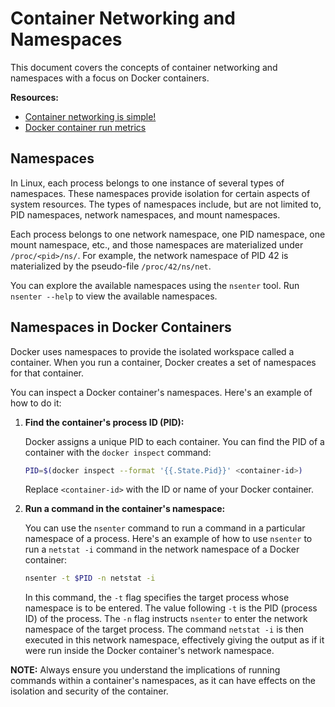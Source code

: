 # Container Networking and Namespaces

This document covers the concepts of container networking and namespaces with a focus on Docker containers.

**Resources:**

- [Container networking is simple!](https://iximiuz.com/en/posts/container-networking-is-simple/)
- [Docker container run metrics](https://docs.docker.com/config/containers/runmetrics/)

## Namespaces

In Linux, each process belongs to one instance of several types of namespaces. These namespaces provide isolation for certain aspects of system resources. The types of namespaces include, but are not limited to, PID namespaces, network namespaces, and mount namespaces.

Each process belongs to one network namespace, one PID namespace, one mount namespace, etc., and those namespaces are materialized under `/proc/<pid>/ns/`. For example, the network namespace of PID 42 is materialized by the pseudo-file `/proc/42/ns/net`.

You can explore the available namespaces using the `nsenter` tool. Run `nsenter --help` to view the available namespaces.

## Namespaces in Docker Containers

Docker uses namespaces to provide the isolated workspace called a container. When you run a container, Docker creates a set of namespaces for that container.

You can inspect a Docker container's namespaces. Here's an example of how to do it:

1. **Find the container's process ID (PID):**

    Docker assigns a unique PID to each container. You can find the PID of a container with the `docker inspect` command:

    ```bash
    PID=$(docker inspect --format '{{.State.Pid}}' <container-id>)
    ```

    Replace `<container-id>` with the ID or name of your Docker container.

2. **Run a command in the container's namespace:**

    You can use the `nsenter` command to run a command in a particular namespace of a process. Here's an example of how to use `nsenter` to run a `netstat -i` command in the network namespace of a Docker container:

    ```bash
    nsenter -t $PID -n netstat -i
    ```

    In this command, the `-t` flag specifies the target process whose namespace is to be entered. The value following `-t` is the PID (process ID) of the process. The `-n` flag instructs `nsenter` to enter the network namespace of the target process. The command `netstat -i` is then executed in this network namespace, effectively giving the output as if it were run inside the Docker container's network namespace.

**NOTE:** Always ensure you understand the implications of running commands within a container's namespaces, as it can have effects on the isolation and security of the container.
